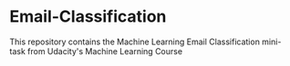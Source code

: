 # Email-Classification
This repository contains the Machine Learning Email Classification mini-task from Udacity's Machine Learning Course
